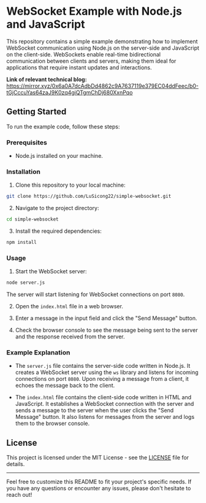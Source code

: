 

# WebSocket Example with Node.js and JavaScript

This repository contains a simple example demonstrating how to implement WebSocket communication using Node.js on the server-side and JavaScript on the client-side. WebSockets enable real-time bidirectional communication between clients and servers, making them ideal for applications that require instant updates and interactions.

**Link of relevant technical blog:**
https://mirror.xyz/0x6a0A7dcAdbDd4862c9A7637119e379EC04ddFeec/b0-tGjCccuYas64zaJ9K0zq4giQTgmChDj680XxnPqo
## Getting Started

To run the example code, follow these steps:

### Prerequisites

- Node.js installed on your machine.

### Installation

1. Clone this repository to your local machine:

```bash
git clone https://github.com/LuSicong22/simple-websocket.git
```

2. Navigate to the project directory:

```bash
cd simple-websocket
```

3. Install the required dependencies:

```bash
npm install
```

### Usage

1. Start the WebSocket server:

```bash
node server.js
```

The server will start listening for WebSocket connections on port `8080`.

2. Open the `index.html` file in a web browser.

3. Enter a message in the input field and click the "Send Message" button.

4. Check the browser console to see the message being sent to the server and the response received from the server.

### Example Explanation

- The `server.js` file contains the server-side code written in Node.js. It creates a WebSocket server using the `ws` library and listens for incoming connections on port `8080`. Upon receiving a message from a client, it echoes the message back to the client.

- The `index.html` file contains the client-side code written in HTML and JavaScript. It establishes a WebSocket connection with the server and sends a message to the server when the user clicks the "Send Message" button. It also listens for messages from the server and logs them to the browser console.

## License

This project is licensed under the MIT License - see the [LICENSE](LICENSE) file for details.

---

Feel free to customize this README to fit your project's specific needs. If you have any questions or encounter any issues, please don't hesitate to reach out!
